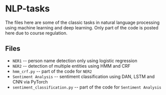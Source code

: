 # NLP-tasks

The files here are some of the classic tasks in natural language processing using machine learning and deep learning. Only part of the code is posted here due to course regulation.

## Files
- `NER1` -- person name detection only using logistic regression
- `NER2` -- detection of multiple entities using HMM and CRF
- `hmm_crf.py` -- part of the code for `NER2`
- `Sentiment Analysis` -- sentiment classification using DAN, LSTM and CNN via PyTorch
- `sentiment_classification.py` -- part of the code for `Sentiment Analysis`
